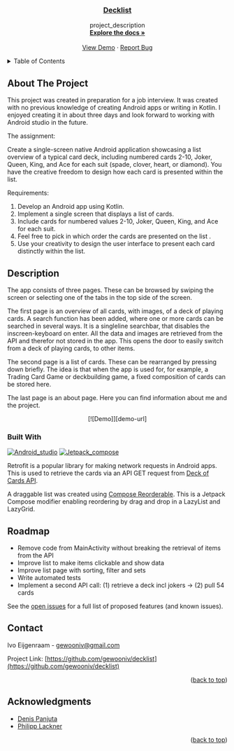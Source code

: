 <a name="readme-top"></a>
<br />
<div align="center">
  <a href="https://github.com/gewooniv/decklist"><h3 align="center">Decklist</h3></a>

  <p align="center">
    project_description
    <br />
    <a href="https://github.com/gewooniv/decklist"><strong>Explore the docs »</strong></a>
    <br />
    <br />
    <a href="https://github.com/gewooniv/decklist/blob/main/demo/decklist_demo-resize.gif">View Demo</a>
    ·
    <a href="https://github.com/gewooniv/decklist/issues">Report Bug</a>
  </p>
</div>


<!-- TABLE OF CONTENTS -->
<details>
  <summary>Table of Contents</summary>
  <ol>
    <li>
      <a href="#about-the-project">About The Project</a>
      <ul>
        <li><a href="#built-with">Built With</a></li>
      </ul>
    </li>
    <li>
      <a href="#getting-started">Getting Started</a>
      <ul>
        <li><a href="#prerequisites">Prerequisites</a></li>
        <li><a href="#installation">Installation</a></li>
      </ul>
    </li>
    <li><a href="#usage">Usage</a></li>
    <li><a href="#roadmap">Roadmap</a></li>
    <li><a href="#contact">Contact</a></li>
    <li><a href="#acknowledgments">Acknowledgments</a></li>
  </ol>
</details>


<!-- ABOUT THE PROJECT -->
## About The Project

This project was created in preparation for a job interview. It was created with no previous knowledge of creating Android apps or writing in Kotlin. I enjoyed creating it in about three days and look forward to working with Android studio in the future.

The assignment:

Create a single-screen native Android application showcasing a list overview of a typical card deck, including numbered cards 2-10, Joker, Queen, King, and Ace for each suit (spade, clover, heart, or diamond). You have the creative freedom to design how each card is presented within the list.

Requirements:
1. Develop an Android app using Kotlin.
2. Implement a single screen that displays a list of cards.
3. Include cards for numbered values 2-10, Joker, Queen, King, and Ace for each suit.
4. Feel free to pick in which order the cards are presented on the list .
5. Use your creativity to design the user interface to present each card distinctly within the list.




## Description

The app consists of three pages. These can be browsed by swiping the screen or selecting one of the tabs in the top side of the screen. 

The first page is an overview of all cards, with images, of a deck of playing cards. A search function has been added, where one or more cards can be searched in several ways. It is a singleline searchbar, that disables the inscreen-keyboard on enter. All the data and images are retrieved from the API and therefor not stored in the app. This opens the door to easily switch from a deck of playing cards, to other items. 

The second page is a list of cards. These can be rearranged by pressing down briefly. The idea is that when the app is used for, for example, a Trading Card Game or deckbuilding game, a fixed composition of cards can be stored here. 

The last page is an about page. Here you can find information about me and the project.

<a name="demo"></a>
<div align="center">
[![Demo]][demo-url]
</div>


### Built With

[![Android_studio]][Android_studio-url]
[![Jetpack_compose]][Jetpack_compose-url]

Retrofit is a popular library for making network requests in Android apps. This is used to retrieve the cards via an API GET request from [Deck of Cards API](https://deckofcardsapi.com). 

A draggable list was created using [Compose Reorderable](https://github.com/aclassen/ComposeReorderable). This is a Jetpack Compose modifier enabling reordering by drag and drop in a LazyList and LazyGrid.




<!-- ROADMAP -->
## Roadmap

* Remove code from MainActivity without breaking the retrieval of items from the API
* Improve list to make items clickable and show data
* Improve list page with sorting, filter and sets
* Write automated tests
* Implement a second API call: (1) retrieve a deck incl jokers -> (2) pull 54 cards

See the [open issues](https://github.com/gewooniv/decklist/issues) for a full list of proposed features (and known issues).




<!-- CONTACT -->
## Contact

Ivo Eijgenraam - gewooniv@gmail.com

Project Link: [https://github.com/gewooniv/decklist](https://github.com/gewooniv/decklist)

<p align="right">(<a href="#readme-top">back to top</a>)</p>




<!-- ACKNOWLEDGMENTS -->
## Acknowledgments

* [Denis Panjuta](https://calco.udemy.com/course/android-kotlin-developer/)
* [Philipp Lackner](https://www.youtube.com/@PhilippLackner)

<p align="right">(<a href="#readme-top">back to top</a>)</p>



<!-- MARKDOWN LINKS & IMAGES -->
<!-- https://www.markdownguide.org/basic-syntax/#reference-style-links -->
[demo-url]: https://github.com/gewooniv/decklist/blob/main/demo/decklist_demo-resize.gif
[contributors-shield]: https://img.shields.io/github/contributors/gewooniv/decklist.svg?style=for-the-badge
[contributors-url]: https://github.com/gewooniv/decklist/graphs/contributors
[forks-shield]: https://img.shields.io/github/forks/gewooniv/decklist.svg?style=for-the-badge
[forks-url]: https://github.com/gewooniv/decklist/network/members
[stars-shield]: https://img.shields.io/github/stars/gewooniv/decklist.svg?style=for-the-badge
[stars-url]: https://github.com/gewooniv/decklist/stargazers
[issues-shield]: https://img.shields.io/github/issues/gewooniv/decklist.svg?style=for-the-badge
[issues-url]: https://github.com/gewooniv/decklist/issues
[license-shield]: https://img.shields.io/github/license/gewooniv/decklist.svg?style=for-the-badge
[license-url]: https://github.com/gewooniv/decklist/blob/master/LICENSE.txt
[linkedin-shield]: https://img.shields.io/badge/-LinkedIn-black.svg?style=for-the-badge&logo=linkedin&colorB=555
[linkedin-url]: https://linkedin.com/in/ivoeijgenraam
[Android_studio]: https://img.shields.io/badge/AndroidStudio-563D7C?style=for-the-badge&logo=android&logoColor=white
[Android_studio-url]: https://developer.android.com/studio
[Jetpack_compose]: https://img.shields.io/badge/JetpackCompose-20232A?style=for-the-badge&logo=android&logoColor=61DAFB
[Jetpack_compose-url]: https://developer.android.com/jetpack/compose


